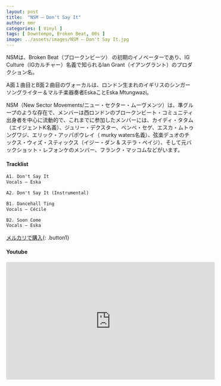 ```yaml
---
layout: post
title:  "NSM – Don't Say It"
author: mmr
categories: [ Vinyl ]
tags: [ Downtempo, Broken Beat, 00s ]
image: ../assets/images/NSM – Don't Say It.jpg
---
```


NSMは、Broken Beat（ブロークンビーツ） の初期のイノベーターであり、IG Culture（IGカルチャー）名義で知られるIan Grant（イアングラント）のプロダクション名。

A面１曲目とB面２曲目のヴォーカルは、ロンドン生まれのイギリスのシンガー ソングライター＆マルチ楽器奏者EskaことEska Mtungwazi。

NSM（New Sector Movements/ニュー・セクター・ムーヴメンツ）は、準グループのような存在で、メンバーは西ロンドンのブロークンビート・コミュニティ出身者を中心に流動的で、これまでに参加したメンバーには、カイディ・タタム（エイジェントK名義）、ジュリー・デクスター、ベンベ・セゲ、エスカ・ムトゥングワジ、エリック・アッパポウレイ（ murky waters名義）、弦楽デュオのチックス・ウィズ・スティックス（イジー・ダン & ステラ・ペイジ）、そして元バックショット・レフォンケのメンバー、フランク・マッコムなどがいます。

#### Tracklist
```md
A1. Don't Say It　
Vocals – Eska

A2. Don't Say It (Instrumental)

B1. Dancehall Ting  
Vocals – Cécile

B2. Soon Come
Vocals – Eska
```

[メルカリで購入](https://jp.mercari.com/item/m72468872121?afid=6142608987){: .button1}

#### Youtube
<iframe width="560" height="315" src="https://www.youtube.com/embed/hRoUe6XlgVw?si=s713IKZmOfuwY3ns" title="YouTube video player" frameborder="0" allow="accelerometer; autoplay; clipboard-write; encrypted-media; gyroscope; picture-in-picture; web-share" referrerpolicy="strict-origin-when-cross-origin" allowfullscreen></iframe>